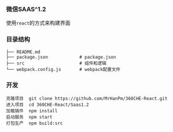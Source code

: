 ### 微信SAAS^1.2

使用`react`的方式来构建界面

### 目录结构

```
├── README.md
├── package.json            # package.json
├── src                     # 组件和逻辑
└── webpack.config.js       # webpack配置文件
```


### 开发

```
克隆项目  git clone https://github.com/MrHanPm/360CHE-React.git
进入项目  cd 360CHE-React/Saas1.2
加载插件  npm install
启动服务  npm start
打包生产  npm build:src
```
